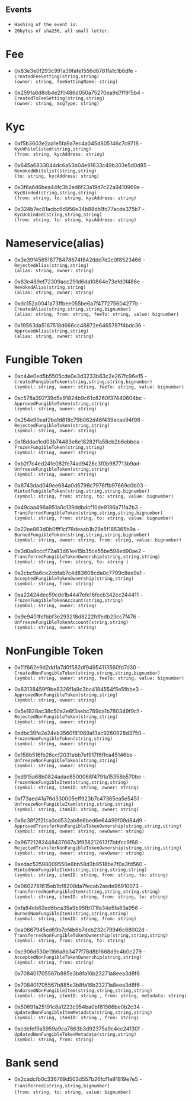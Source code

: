 ## Events
* `Hashing of the event is:`
* `20bytes of sha256, all small letter.`

# Fee
* 0x83e3e0f293c991a39fafe1556d8781fa1c1b6dfe - `CreatedFeeSetting(string,string)`  
`(owner: string, feeSettingName: string)`  

* 0x2591a6d8db4e2f0486d050a75270ea9d7ff915b4 - `CreatedTxFeeSetting(string,string)`    
`(owner: string, msgType: string)`  

# Kyc
* 0xf5b3603e2aa1e5fa9a7ec4a045d805146c7c9718 - `KycWhitelisted(string,string)`  
`(from: string, kycAddress: string)`  

* 0x645a6833044dc6a53b04e91633c49b303e5d0d85 - `RevokedWhitelist(string,string)`  
`(to: string, kycAddress: string)`  

*  0x3f6a6d6bea44fc3b2ed6f23a19d7c22a9410969e - `KycBinded(string,string,string)`  
`(from: string, to: string, kycAddress: string)`    

* 0x324b7ec81acbc6d956e34b88db1fd77acde375b7 - `KycUnbinded(string,string,string)`  
`(from: string, to: string, kycAddress: string)`  

# Nameservice(alias)
* 0x3e39f456518778478674f842ddd7d2c0f8523466 - `RejectedAlias(string,string)`  
`(alias: string, owner: string)`  
  
* 0x83e489ef72309acc291d6da10864e73efd0f486e - `RevokedAlias(string,string)`  
`(alias: string, owner: string)`  

* 0xdc152a0041a73ffbee055be6a7f477275604277b - `CreatedAlias(string,string,string,bignumber)`  
`(alias: string, from: string, feeTo: string, value: bignumber)`  

* 0x19563da5167518d666cc48872e6465787f4bdc36 - `ApprovedAlias(string,string)`  
`(alias: string, owner: string)`  

# Fungible Token
* 0xc44e0ed5b5505cde0e3d3233b63c2e267fc96e15 - `CreatedFungibleToken(string,string,string,bignumber)`  
`(symbol: string, owner: string, feeTo: string, value: bignumber)`  

* 0xc578a392f39d5e91824b9c61c8260f37440604bc - `ApprovedFungibleToken(string,string)`  
 `(symbol: string, owner: string)`  

* 0x254e90eaf2ba1d818c79b062d46f439acae94f98 - `RejectedFungibleToken(string,string)`  
`(symbol: string, owner: string)`  

* 0x18ddae1cd03b74483e6e18282ffa58cb2b6ebbca - `FrozenFungibleToken(string,string)`  
`(symbol: string, owner: string)`  

* 0xb2f7c4ed24fe082fe74ad9428c3f0b987713b9ad- `UnfreezeFungibleToken(string,string)`  
`(symbol: string, owner: string)`  

* 0x8743dad049ee684a0d6798c7976ffb97669c0b03 - `MintedFungibleToken(string,string,string,bignumber)`  
`(symbol: string, from: string, to: string, value: bignumber)`  

* 0x49caa496a951a0c139ddbdcf10de9186a711a2b3 - `TransferredFungibleToken(string,string,string,bignumber)`  
`(symbol: string, from: string, to: string, value: bignumber)`  

* 0x22ee863d0b0fff1cf78deaab1b29a5f185365b9a - `BurnedFungibleToken(string,string,string,bignumber)`  
`(symbol: string, owner: string, from: string, value: bignumber)`  

* 0x3d0a8cccf72a83d61ee15b35ce55be598ed90ae2 - `TransferredFungibleTokenOwnership(string,string,string)`  
`(symbol: string, from: string, to: string )`  

* 0x2cbc9a6ce2cbfab7c4d83608cda0c7799c8ee9a1 - `AcceptedFungibleTokenOwnership(string,string)`  
`(symbol: string, from: string)`  

* 0xa22424dec59cde1b4447efe16fccb342cc244411 - `FrozenFungibleTokenAccount(string,string)`  
`(symbol: string, owner: string)`  

* 0x9e9401fefbbf3e293218d8222fdfedb23cc7f476 - `UnfreezeFungibleTokenAccount(string,string)`  
`(symbol: string, owner: string)`  

# NonFungible Token
* 0x11f662e9d2dd1a7d0f582df94954113560fd7d30 - `CreatedNonFungibleToken(string,string,string,bignumber)`  
`(symbol: string, owner: string, feeTo: string, value: bignumber)`  

* 0x83138459f9be8326f1a9c3bc4184554f5e5fbbe3 - `ApprovedNonFungibleToken(string,string)`  
`(symbol: string, owner: string)`  

* 0x5e1828ac38c50a2e6f3aebc769da1b780349f9c1 - `RejectedNonFungibleToken(string,string)`  
`(symbol: string, owner: string)`  

* 0xdbc39fe2e24eb3560f81989af3ac9260928d3750 - `FrozenNonFungibleToken(string,string)`  
`(symbol: string, owner: string)`  

* 0x158b516fb26ccf2031abb7ef917f6ffca45146be - `UnfreezeNonFungibleToken(string,string)`  
`(symbol: string, owner: string)`  

* 0xd915a68b0824adae8500068f4791a15358b570be - `FrozenNonFungibleItem(string,string,string)`  
`(symbol: string, itemID: string, owner: string)`  

* 0xf73aed41a76d330005eff923b7c47365ea5e5451 - `UnfreezeNonFungibleItem(string,string,string)`  
`(symbol: string, itemID: string, owner: string)`  

* 0x6c38f2f21ca0cd532ab8e6bed6e64499f09d84d9 - `ApprovedTransferNonFungibleTokenOwnership(string,string,string)`  
`(symbol: string, owner: string, newOwner: string)`  

* 0x96721282448437667a3f958212613f7bbfcc9f68 - `RejectedTransferNonFungibleTokenOwnership(string,string,string)`  
`(symbol: string, owner: string, newOwner: string)`  

* 0xedac52598009550e6bb58d3b9518be7f0a3fd560 - `MintedNonFungibleItem(string,string,string,string)`  
`(symbol: string, itemID: string, from: string, to: string)`  

* 0x0602781615eb1bf8208da7fecab2aede96910073 - `TransferredNonFungibleItem(string,string,string,string)`  
`(symbol: string, itemID: string, from: string, to: string)`  

* 0xfa84eb62ed6bca35a9b95fb171fa34e5fa83a956 - `BurnedNonFungibleItem(string,string,string)`  
`(symbol: string, itemID: string, from: string)`  

* 0xa0867945ed69b7ef4b6b7deb232c79946c68002d - `TransferredNonFungibleTokenOwnership(string,string,string)`  
`(symbol: string, from: string, to: string)`  

* 0xc906d530e1166a8b3477f78d8b1668d9c4b0c279 - `AcceptedNonFungibleTokenOwnership(string,string)`  
`(symbol: string, from: string)`  

  0x708401705567b885e3b8fa16b23271a8eea3d8f6
* 0x708401705567b885e3b8fa16b23271a8eea3d8f6 - `EndorsedNonFungibleItem(string,string,string,string)`  
`(symbol: string, itemID: string , from: string, metadata: string)`  

* 0x50691a25191c8a1223c954ba0bf81566be0b2c34 - `UpdatedNonFungibleItemMetadata(string,string,string)`  
`(symbol: string, itemID: string , from: string)`  

* 0xcdefef9a5959a9ca7863b3d92375a9c4cc24130f - `UpdatedNonFungibleTokenMetadata(string,string)`  
`(symbol: string, from: string)`  

# Bank send
* 0x2cadcfb0c336769d503d557b26fcf1e91819e7e5 - `Transferred(string,string,bignumber)`  
`(from: string, to: string, value: bignumber)`
